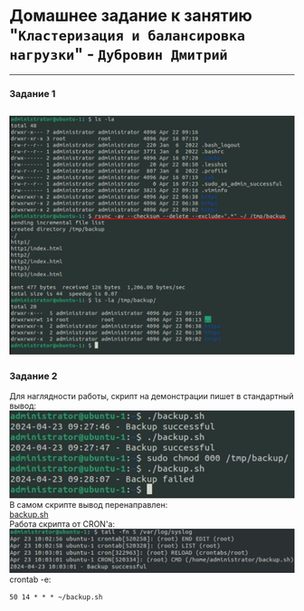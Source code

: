 # Домашнее задание к занятию "`Кластеризация и балансировка нагрузки`" - `Дубровин Дмитрий`
---
### Задание 1
![1-1.jpg](img%2F1-1.jpg)
---
### Задание 2
Для наглядности работы, скрипт на демонстрации пишет в стандартный вывод:\
![2-1.jpg](img%2F2-1.jpg)\
В самом скрипте вывод перенаправлен:\
[backup.sh](backup.sh)\
Работа скрипта от CRON'а:\
![2-2.jpg](img%2F2-2.jpg)\
crontab -e:
```
50 14 * * * ~/backup.sh
```



